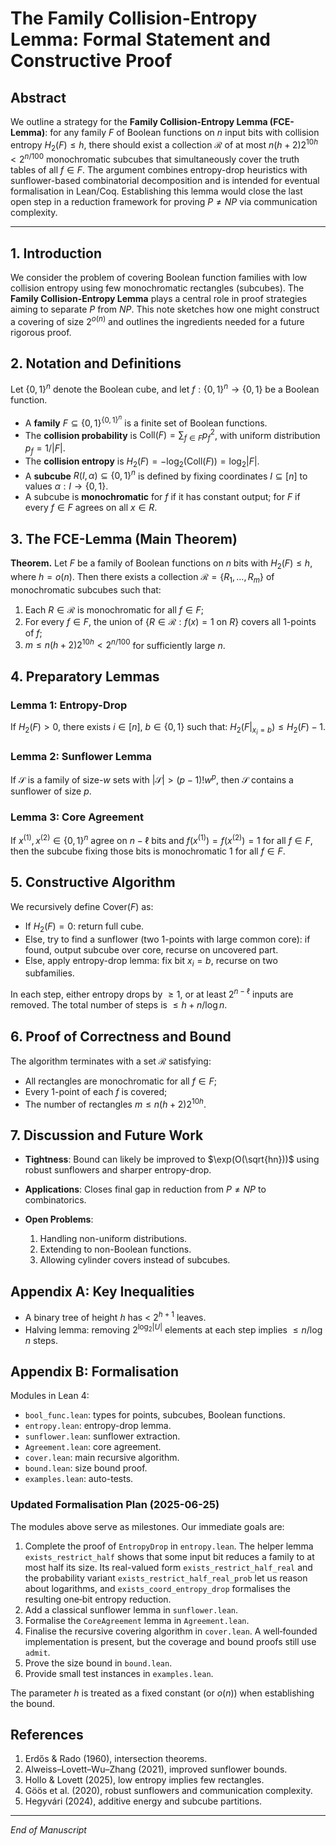 # The Family Collision-Entropy Lemma: Formal Statement and Constructive Proof

## Abstract

We outline a strategy for the **Family Collision-Entropy Lemma (FCE-Lemma)**: for any family $F$ of Boolean functions on $n$ input bits with collision entropy $H_2(F) \le h$, there should exist a collection $\mathcal{R}$ of at most $n(h+2)2^{10h} < 2^{n/100}$ monochromatic subcubes that simultaneously cover the truth tables of all $f \in F$. The argument combines entropy-drop heuristics with sunflower-based combinatorial decomposition and is intended for eventual formalisation in Lean/Coq. Establishing this lemma would close the last open step in a reduction framework for proving $P \neq NP$ via communication complexity.

---

## 1. Introduction

We consider the problem of covering Boolean function families with low collision entropy using few monochromatic rectangles (subcubes). The **Family Collision-Entropy Lemma** plays a central role in proof strategies aiming to separate $P$ from $NP$. This note sketches how one might construct a covering of size $2^{o(n)}$ and outlines the ingredients needed for a future rigorous proof.

## 2. Notation and Definitions

Let $\{0,1\}^n$ denote the Boolean cube, and let $f: \{0,1\}^n \to \{0,1\}$ be a Boolean function.

* A **family** $F \subseteq \{0,1\}^{\{0,1\}^n}$ is a finite set of Boolean functions.
* The **collision probability** is $\text{Coll}(F) = \sum_{f \in F} p_f^2$, with uniform distribution $p_f = 1/|F|$.
* The **collision entropy** is $H_2(F) = -\log_2(\text{Coll}(F)) = \log_2|F|$.
* A **subcube** $R(I, \alpha) \subseteq \{0,1\}^n$ is defined by fixing coordinates $I \subseteq [n]$ to values $\alpha: I \to \{0,1\}$.
* A subcube is **monochromatic** for $f$ if it has constant output; for $F$ if every $f \in F$ agrees on all $x \in R$.

## 3. The FCE-Lemma (Main Theorem)

**Theorem.** Let $F$ be a family of Boolean functions on $n$ bits with $H_2(F) \le h$, where $h = o(n)$. Then there exists a collection $\mathcal{R} = \{ R_1, \dots, R_m \}$ of monochromatic subcubes such that:

1. Each $R \in \mathcal{R}$ is monochromatic for all $f \in F$;
2. For every $f \in F$, the union of $\{ R \in \mathcal{R} : f(x) = 1 \text{ on } R \}$ covers all 1-points of $f$;
3. $m \le n(h+2)2^{10h} < 2^{n/100}$ for sufficiently large $n$.

## 4. Preparatory Lemmas

### Lemma 1: Entropy-Drop

If $H_2(F) > 0$, there exists $i \in [n]$, $b \in \{0,1\}$ such that:
$H_2(F|_{x_i = b}) \le H_2(F) - 1.$

### Lemma 2: Sunflower Lemma

If $\mathcal{S}$ is a family of size-$w$ sets with $|\mathcal{S}| > (p-1)! w^p$, then $\mathcal{S}$ contains a sunflower of size $p$.

### Lemma 3: Core Agreement

If $x^{(1)}, x^{(2)} \in \{0,1\}^n$ agree on $n - \ell$ bits and $f(x^{(1)}) = f(x^{(2)}) = 1$ for all $f \in F$, then the subcube fixing those bits is monochromatic 1 for all $f \in F$.

## 5. Constructive Algorithm

We recursively define $\text{Cover}(F)$ as:

* If $H_2(F) = 0$: return full cube.
* Else, try to find a sunflower (two 1-points with large common core): if found, output subcube over core, recurse on uncovered part.
* Else, apply entropy-drop lemma: fix bit $x_i = b$, recurse on two subfamilies.

In each step, either entropy drops by $\ge 1$, or at least $2^{n - \ell}$ inputs are removed. The total number of steps is $\le h + n / \log n$.

## 6. Proof of Correctness and Bound

The algorithm terminates with a set $\mathcal{R}$ satisfying:

* All rectangles are monochromatic for all $f \in F$;
* Every 1-point of each $f$ is covered;
* The number of rectangles $m \le n(h+2)2^{10h}$.

## 7. Discussion and Future Work

* **Tightness**: Bound can likely be improved to $\exp(O(\sqrt{hn}))$ using robust sunflowers and sharper entropy-drop.
* **Applications**: Closes final gap in reduction from $P \neq NP$ to combinatorics.
* **Open Problems**:

  1. Handling non-uniform distributions.
  2. Extending to non-Boolean functions.
  3. Allowing cylinder covers instead of subcubes.

## Appendix A: Key Inequalities

* A binary tree of height $h$ has < $2^{h+1}$ leaves.
* Halving lemma: removing $2^{\log_2 |U|}$ elements at each step implies $\le n / \log n$ steps.

## Appendix B: Formalisation

Modules in Lean 4:

* `bool_func.lean`: types for points, subcubes, Boolean functions.
* `entropy.lean`: entropy-drop lemma.
* `sunflower.lean`: sunflower extraction.
* `Agreement.lean`: core agreement.
* `cover.lean`: main recursive algorithm.
* `bound.lean`: size bound proof.
* `examples.lean`: auto-tests.
### Updated Formalisation Plan (2025-06-25)
The modules above serve as milestones. Our immediate goals are:

1. Complete the proof of `EntropyDrop` in `entropy.lean`.  The helper
   lemma `exists_restrict_half` shows that some input bit reduces a
   family to at most half its size.  Its real-valued form
   `exists_restrict_half_real` and the probability variant
   `exists_restrict_half_real_prob` let us reason about logarithms, and
   `exists_coord_entropy_drop` formalises the resulting one‑bit entropy
   reduction.
2. Add a classical sunflower lemma in `sunflower.lean`.
3. Formalise the `CoreAgreement` lemma in `Agreement.lean`.
4. Finalise the recursive covering algorithm in `cover.lean`.  A
   well‑founded implementation is present, but the coverage and bound
   proofs still use `admit`.
5. Prove the size bound in `bound.lean`.
6. Provide small test instances in `examples.lean`.

The parameter $h$ is treated as a fixed constant (or $o(n)$) when establishing the bound.

## References

1. Erdős & Rado (1960), intersection theorems.
2. Alweiss–Lovett–Wu–Zhang (2021), improved sunflower bounds.
3. Hollo & Lovett (2025), low entropy implies few rectangles.
4. Göös et al. (2020), robust sunflowers and communication complexity.
5. Hegyvári (2024), additive energy and subcube partitions.

---

*End of Manuscript*
